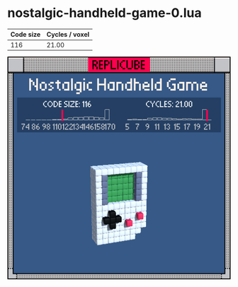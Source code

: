 # nostalgic-handheld-game-0.lua

| Code size | Cycles / voxel |
| --------- | -------------- |
| 116       | 21.00          |

![](nostalgic-handheld-game-0.png)
